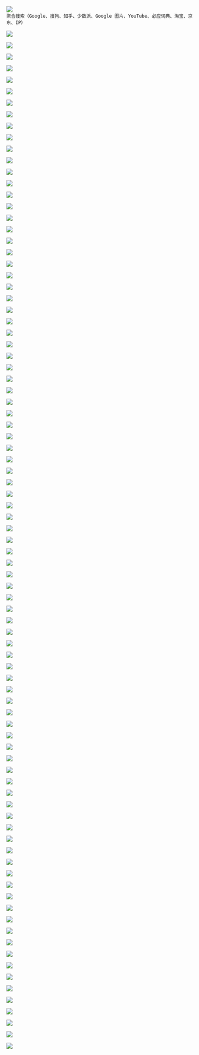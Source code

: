 ![](https://img.shields.io/badge/1Search-JunM-brightgreen.svg)  
`聚合搜索（Google、搜狗、知乎、少数派、Google 图片、YouTube、必应词典、淘宝、京东、IP）`


![](https://img.shields.io/badge/33IQ-Hhd%C2%BA-brightgreen.svg)


![](https://img.shields.io/badge/33IQ%20夜间版-Hhd%C2%BA-brightgreen.svg)


![](https://img.shields.io/badge/4WPaper-AbleCats-brightgreen.svg)


![](https://img.shields.io/badge/ACDPDownload-AbleCats-brightgreen.svg)


![](https://img.shields.io/badge/ACPlayer-AbleCats-brightgreen.svg)


![](https://img.shields.io/badge/Add%20to%20Library-Ryan-brightgreen.svg)


![](https://img.shields.io/badge/AddToOmniFocus-JunM-brightgreen.svg)


![](https://img.shields.io/badge/Avgle-Nicked-brightgreen.svg)


![](https://img.shields.io/badge/Call%20Forwarding-Neurogram-brightgreen.svg)


![](https://img.shields.io/badge/Catcher-lco%20lok-brightgreen.svg)


![](https://img.shields.io/badge/Chars%20Keyboard-Neurogram-brightgreen.svg)


![](https://img.shields.io/badge/Check%20in-Neurogram-brightgreen.svg)


![](https://img.shields.io/badge/Clip%20Editor-Axel-brightgreen.svg)


![](https://img.shields.io/badge/Contacts-Michael-brightgreen.svg)


![](https://img.shields.io/badge/Countdown-Hhd%C2%BA-brightgreen.svg)

>
![](https://img.shields.io/badge/Delete%20Photos-Ryan-brightgreen.svg)


![](https://img.shields.io/badge/DraftsToOmniFocus-JunM-brightgreen.svg)


![](https://img.shields.io/badge/Emoji-Axel-brightgreen.svg)


![](https://img.shields.io/badge/Extract%20Scheme-Axel-brightgreen.svg)


![](https://img.shields.io/badge/F--Start-Hhd%C2%BA-brightgreen.svg)


![](https://img.shields.io/badge/GitHub-AbleCats-brightgreen.svg)


![](https://img.shields.io/badge/Google%20Translate-Neurogram-brightgreen.svg)


![](https://img.shields.io/badge/GTranslate-AbleCats-brightgreen.svg)


![](https://img.shields.io/badge/HList-Nicked-brightgreen.svg)


![](https://img.shields.io/badge/iCloudSync-AbleCats-brightgreen.svg)


![](https://img.shields.io/badge/Image--Picker-Hhd%C2%BA-brightgreen.svg)


![](https://img.shields.io/badge/Instagram%20Browser-Nicked-brightgreen.svg)


![](https://img.shields.io/badge/Instagram%20Lite-wind-brightgreen.svg)


![](https://img.shields.io/badge/Installer-Axel-brightgreen.svg)


![](https://img.shields.io/badge/IPA%20Installer-Axel-brightgreen.svg)


![](https://img.shields.io/badge/iPhone%20Watermarks-Neurogram-brightgreen.svg)


![](https://img.shields.io/badge/IPSW%20Downloads-Hhd%C2%BA-brightgreen.svg)


![](https://img.shields.io/badge/iTunes%20Utilities-Axel-brightgreen.svg)


![](https://img.shields.io/badge/JavBus-Nicked-brightgreen.svg)


![](https://img.shields.io/badge/Jormun-Hhd%C2%BA-brightgreen.svg)


![](https://img.shields.io/badge/JSBox%20Favorites%20for%20Pin-Nicked-brightgreen.svg)


![](https://img.shields.io/badge/JS--File%20Installer-Ryan-brightgreen.svg)


![](https://img.shields.io/badge/LoadingPatch-AbleCats-brightgreen.svg)


![](https://img.shields.io/badge/moreSound-AbleCats-brightgreen.svg)


![](https://img.shields.io/badge/Morse%20Code-Neurogram-brightgreen.svg)


![](https://img.shields.io/badge/Mtime%20Movie-Ryan-brightgreen.svg)


![](https://img.shields.io/badge/MUIDownloader-Mu%20Wei-brightgreen.svg)


![](https://img.shields.io/badge/Music%20Widget-Ryan-brightgreen.svg)


![](https://img.shields.io/badge/NetSpeed-AbleCats-brightgreen.svg)


![](https://img.shields.io/badge/netSpeedPatch-AbleCats-brightgreen.svg)


![](https://img.shields.io/badge/NewsPaper-AbleCats-brightgreen.svg)


![](https://img.shields.io/badge/NLauncher-Neurogram-brightgreen.svg)


![](https://img.shields.io/badge/Ocr%20&%20Translate-Neurogram-brightgreen.svg)


![](https://img.shields.io/badge/Online%20Downloader-Neurogram-brightgreen.svg)


![](https://img.shields.io/badge/PIC_Compress-JunM-brightgreen.svg)


![](https://img.shields.io/badge/PickFrom-Neurogram-brightgreen.svg)


![](https://img.shields.io/badge/Pixel%20Color-Ryan-brightgreen.svg)


![](https://img.shields.io/badge/Progress-Ryan-brightgreen.svg)


![](https://img.shields.io/badge/Pushbullet-Axel-brightgreen.svg)


![](https://img.shields.io/badge/PushbulletPublic-Nicked-brightgreen.svg)


![](https://img.shields.io/badge/Qiniu%20Manager-Ryan-brightgreen.svg)


![](https://img.shields.io/badge/Quick%20Delete-Ryan-brightgreen.svg)


![](https://img.shields.io/badge/RedeemiTunesCode-JunM-brightgreen.svg)


![](https://img.shields.io/badge/rixCloud%20流量查询-JunM-brightgreen.svg)


![](https://img.shields.io/badge/RMB-Ying%20Zhong-brightgreen.svg)


![](https://img.shields.io/badge/Schedule%20Message-Axel-brightgreen.svg)


![](https://img.shields.io/badge/Sky%20Movie-Neurogram-brightgreen.svg)


![](https://img.shields.io/badge/Space-Hhd%C2%BA-brightgreen.svg)


![](https://img.shields.io/badge/Surge³-Neurogram-brightgreen.svg)


![](https://img.shields.io/badge/Tool%20Box-Axel-brightgreen.svg)


![](https://img.shields.io/badge/Top%20Playlists-Ryan-brightgreen.svg)


![](https://img.shields.io/badge/Translator-Ryan-brightgreen.svg)


![](https://img.shields.io/badge/Weico-Axel-brightgreen.svg)


![](https://img.shields.io/badge/XQRcode-Axel-brightgreen.svg)


![](https://img.shields.io/badge/Xvideos-Nicked-brightgreen.svg)


![](https://img.shields.io/badge/本地脚本搜索-JunM-brightgreen.svg)


![](https://img.shields.io/badge/豆瓣妹子图-wind-brightgreen.svg)


![](https://img.shields.io/badge/固件验证查询-Hhd%C2%BA-brightgreen.svg)


![](https://img.shields.io/badge/橘历-橘%20年-brightgreen.svg)


![](https://img.shields.io/badge/橘年翻译-橘%20年-brightgreen.svg)


![](https://img.shields.io/badge/橘年天气-橘%20年-brightgreen.svg)


![](https://img.shields.io/badge/橘年颜色-橘%20年-brightgreen.svg)


![](https://img.shields.io/badge/橘年音乐-橘%20年-brightgreen.svg)


![](https://img.shields.io/badge/橘年阅读-橘%20年-brightgreen.svg)


![](https://img.shields.io/badge/句子迷-Hhd%C2%BA-brightgreen.svg)


![](https://img.shields.io/badge/快递100-AbleCats-brightgreen.svg)


![](https://img.shields.io/badge/美食天下-Hhd%C2%BA-brightgreen.svg)


![](https://img.shields.io/badge/青娱乐-Hhd%C2%BA-brightgreen.svg)


![](https://img.shields.io/badge/日语五十音图-Hhd%C2%BA-brightgreen.svg)


![](https://img.shields.io/badge/我的账本-Hhd%C2%BA-brightgreen.svg)


![](https://img.shields.io/badge/小说阅读器-wind-brightgreen.svg)


![](https://img.shields.io/badge/修改%20EXIF-JunM-brightgreen.svg)


![](https://img.shields.io/badge/秀美眉-Nicked-brightgreen.svg)


![](https://img.shields.io/badge/循环删除相册内容-JunM-brightgreen.svg)
